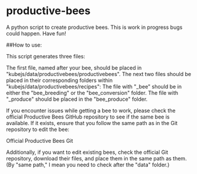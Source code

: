 # productive-bees
A python script to create productive bees. This is work in progress bugs could happen. Have fun!

##How to use:

This script generates three files:

The first file, named after your bee, should be placed in "kubejs/data/productivebees/productivebees".
The next two files should be placed in their corresponding folders within "kubejs/data/productivebees/recipes":
    The file with "_bee" should be in either the "bee_breeding" or the "bee_conversion" folder.
    The file with "_produce" should be placed in the "bee_produce" folder.

If you encounter issues while getting a bee to work, please check the official Productive Bees GitHub repository to see if the same bee is available. If it exists, ensure that you follow the same path as in the Git repository to edit the bee:

Official Productive Bees Git

Additionally, if you want to edit existing bees, check the official Git repository, download their files, and place them in the same path as them. (By "same path," I mean you need to check after the "data" folder.)
